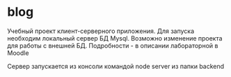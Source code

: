 # blog
Учебный проект клиент-серверного приложения.
Для запуска необходим локальный сервер БД Mysql.
Возможно изменение проекта для работы с внешней БД. Подробности - в описании лабораторной в Moodle

Сервер запускается из консоли командой node server из папки backend
